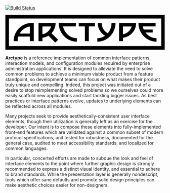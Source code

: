 [![Build Status](https://travis-ci.org/petrarchy/arctype.svg?branch=master)](https://travis-ci.org/petrarchy/arctype)

![About Arctype](https://github.com/petrarchy/arctype/blob/master/img/arctype.png)

**Arctype** is a reference implementation of common interface patterns, interaction models, and configuration modules required by enterprise administration applications. It is designed to alleviate the need to solve common problems to achieve a minimum viable product from a feature standpoint, so development teams can focus on what makes their product truly unique and compelling. Indeed, this project was initiated out of a desire to stop reimplementing solved problems so we ourselves could more easily scaffold new applications and start tackling bigger issues. As best practices or interface patterns evolve, updates to underlying elements can be reflected across all modules.

Many projects seek to provide aesthetically-consistent user interface elements, though their utilization is generally left as an exercise for the developer. Our intent is to compose these elements into fully-implemented front-end features which are validated against a common subset of modern protocol specifications, unit tested for robustness, documented for the general case, audited to meet accessibility standards, and localized for common languages.

In particular, concerted efforts are made to subdue the look and feel of interface elements to the point where further graphic design is strongly recommended to express a distinct visual identity, and essential to adhere to brand standards. While the presentation layer is generally nondescript, tools which offer sane defaults and promote solid design principles can make aesthetic choices easier for non-designers.
